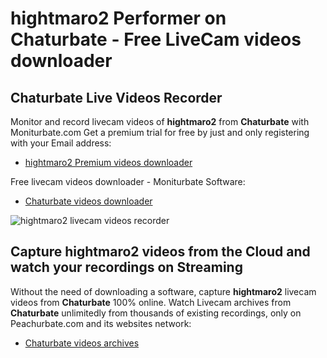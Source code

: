 # hightmaro2 Performer on Chaturbate - Free LiveCam videos downloader

## Chaturbate Live Videos Recorder

Monitor and record livecam videos of **hightmaro2** from **Chaturbate** with Moniturbate.com
Get a premium trial for free by just and only registering with your Email address:
* [hightmaro2 Premium videos downloader](https://moniturbate.com/request-demo-licence-key.html)

Free livecam videos downloader - Moniturbate Software:
* [Chaturbate videos downloader](https://moniturbate.com/moniturbate-download-software.html)

![hightmaro2 livecam videos recorder](https://peachurnet.com/templates/moniturbate-software.png)


## Capture hightmaro2 videos from the Cloud and watch your recordings on Streaming

Without the need of downloading a software, capture **hightmaro2** livecam videos from **Chaturbate** 100% online.
Watch Livecam archives from **Chaturbate** unlimitedly from thousands of existing recordings, only on Peachurbate.com and its websites network:
* [Chaturbate videos archives](https://peachurnet.com/)
